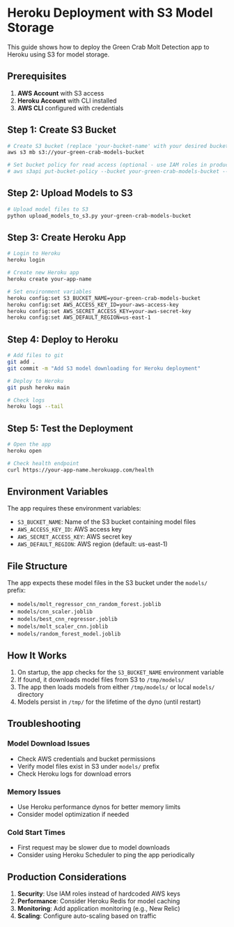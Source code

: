 # Heroku Deployment with S3 Model Storage

This guide shows how to deploy the Green Crab Molt Detection app to Heroku using S3 for model storage.

## Prerequisites

1. **AWS Account** with S3 access
2. **Heroku Account** with CLI installed
3. **AWS CLI** configured with credentials

## Step 1: Create S3 Bucket

```bash
# Create S3 bucket (replace 'your-bucket-name' with your desired bucket name)
aws s3 mb s3://your-green-crab-models-bucket

# Set bucket policy for read access (optional - use IAM roles in production)
# aws s3api put-bucket-policy --bucket your-green-crab-models-bucket --policy file://bucket-policy.json
```

## Step 2: Upload Models to S3

```bash
# Upload model files to S3
python upload_models_to_s3.py your-green-crab-models-bucket
```

## Step 3: Create Heroku App

```bash
# Login to Heroku
heroku login

# Create new Heroku app
heroku create your-app-name

# Set environment variables
heroku config:set S3_BUCKET_NAME=your-green-crab-models-bucket
heroku config:set AWS_ACCESS_KEY_ID=your-aws-access-key
heroku config:set AWS_SECRET_ACCESS_KEY=your-aws-secret-key
heroku config:set AWS_DEFAULT_REGION=us-east-1
```

## Step 4: Deploy to Heroku

```bash
# Add files to git
git add .
git commit -m "Add S3 model downloading for Heroku deployment"

# Deploy to Heroku
git push heroku main

# Check logs
heroku logs --tail
```

## Step 5: Test the Deployment

```bash
# Open the app
heroku open

# Check health endpoint
curl https://your-app-name.herokuapp.com/health
```

## Environment Variables

The app requires these environment variables:

- `S3_BUCKET_NAME`: Name of the S3 bucket containing model files
- `AWS_ACCESS_KEY_ID`: AWS access key
- `AWS_SECRET_ACCESS_KEY`: AWS secret key  
- `AWS_DEFAULT_REGION`: AWS region (default: us-east-1)

## File Structure

The app expects these model files in the S3 bucket under the `models/` prefix:

- `models/molt_regressor_cnn_random_forest.joblib`
- `models/cnn_scaler.joblib`
- `models/best_cnn_regressor.joblib`
- `models/molt_scaler_cnn.joblib`
- `models/random_forest_model.joblib`

## How It Works

1. On startup, the app checks for the `S3_BUCKET_NAME` environment variable
2. If found, it downloads model files from S3 to `/tmp/models/`
3. The app then loads models from either `/tmp/models/` or local `models/` directory
4. Models persist in `/tmp/` for the lifetime of the dyno (until restart)

## Troubleshooting

### Model Download Issues
- Check AWS credentials and bucket permissions
- Verify model files exist in S3 under `models/` prefix
- Check Heroku logs for download errors

### Memory Issues  
- Use Heroku performance dynos for better memory limits
- Consider model optimization if needed

### Cold Start Times
- First request may be slower due to model downloads
- Consider using Heroku Scheduler to ping the app periodically

## Production Considerations

1. **Security**: Use IAM roles instead of hardcoded AWS keys
2. **Performance**: Consider Heroku Redis for model caching
3. **Monitoring**: Add application monitoring (e.g., New Relic)
4. **Scaling**: Configure auto-scaling based on traffic